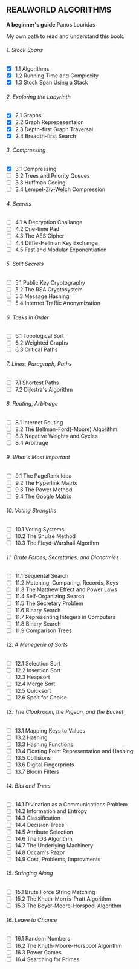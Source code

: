 ## **REALWORLD ALGORITHMS**

**A beginner's guide**
Panos Louridas

My own path to read and understand this book.

###### 1. Stock Spans

- [x] 1.1 Algorithms
- [x] 1.2 Running Time and Complexity
- [x] 1.3 Stock Span Using a Stack

###### 2. Exploring the Labyrinth

- [x] 2.1 Graphs
- [x] 2.2 Graph Reprepesentaion
- [x] 2.3 Depth-first Graph Traversal
- [x] 2.4 Breadth-first Search

###### 3. Compressing

- [x] 3.1 Compressing
- [ ] 3.2 Trees and Priority Queues
- [ ] 3.3 Huffman Coding
- [ ] 3.4 Lempel-Ziv-Welch Compression

###### 4. Secrets

- [ ] 4.1 A Decryption Challange
- [ ] 4.2 One-time Pad
- [ ] 4.3 The AES Cipher
- [ ] 4.4 Diffie-Hellman Key Exchange
- [ ] 4.5 Fast and Modular Exponentiation

###### 5. Split Secrets

- [ ] 5.1 Public Key Cryptography
- [ ] 5.2 The RSA Cryptosystem
- [ ] 5.3 Message Hashing
- [ ] 5.4 Internet Traffic Anonymization

###### 6. Tasks in Order

- [ ] 6.1 Topological Sort
- [ ] 6.2 Weighted Graphs
- [ ] 6.3 Critical Paths

###### 7. Lines, Paragraph, Paths

- [ ] 7.1 Shortest Paths
- [ ] 7.2 Dijkstra's Algorithm

###### 8. Routing, Arbitrage

- [ ] 8.1 Internet Routing
- [ ] 8.2 The Bellman-Ford(-Moore) Algorithm
- [ ] 8.3 Negative Weights and Cycles
- [ ] 8.4 Arbitrage

###### 9. What's Most Important

- [ ] 9.1 The PageRank Idea
- [ ] 9.2 The Hyperlink Matrix
- [ ] 9.3 The Power Method
- [ ] 9.4 The Google Matrix

###### 10. Voting Strengths

- [ ] 10.1 Voting Systems
- [ ] 10.2 The Shulze Method
- [ ] 10.3 The Floyd-Warshall Algorihm

###### 11. Brute Forces, Secretaries, and Dichotmies

- [ ] 11.1 Sequental Search
- [ ] 11.2 Matching, Comparing, Records, Keys
- [ ] 11.3 The Matthew Effect and Power Laws
- [ ] 11.4 Self-Organizing Search
- [ ] 11.5 The Secretary Problem
- [ ] 11.6 Binary Search
- [ ] 11.7 Representing Integers in Computers
- [ ] 11.8 Binary Search
- [ ] 11.9 Comparison Trees

###### 12. A Menegerie of Sorts

- [ ] 12.1 Selection Sort
- [ ] 12.2 Insertion Sort
- [ ] 12.3 Heapsort
- [ ] 12.4 Merge Sort
- [ ] 12.5 Quicksort
- [ ] 12.6 Spoit for Choise

###### 13. The Cloakroom, the Pigeon, and the Bucket

- [ ] 13.1 Mapping Keys to Values
- [ ] 13.2 Hashing
- [ ] 13.3 Hashing Functions
- [ ] 13.4 Floating Point Representation and Hashing
- [ ] 13.5 Collisions
- [ ] 13.6 Digital Fingerprints
- [ ] 13.7 Bloom Filters

###### 14. Bits and Trees

- [ ] 14.1 Divination as a Communications Problem
- [ ] 14.2 Information and Entropy
- [ ] 14.3 Classification
- [ ] 14.4 Decision Trees
- [ ] 14.5 Attribute Selection
- [ ] 14.6 The ID3 Algorithm
- [ ] 14.7 The Underlying Machinery
- [ ] 14.8 Occam's Razor
- [ ] 14.9 Cost, Problems, Improvments

###### 15. Stringing Along

- [ ] 15.1 Brute Force String Matching
- [ ] 15.2 The Knuth-Morris-Pratt Algorithm
- [ ] 15.3 The Boyer-Moore-Horspool Algorithm

###### 16. Leave to Chance

- [ ] 16.1 Random Numbers
- [ ] 16.2 The Knuth-Moore-Horspool Algorithm
- [ ] 16.3 Power Games
- [ ] 16.4 Searching for Primes
